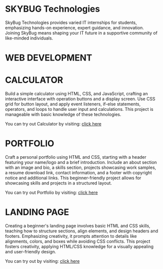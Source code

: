 # SKYBUG Technologies

SkyBug Technologies provides varied IT internships for students, emphasizing hands-on experience, expert guidance, and innovation. Joining SkyBug means shaping your IT future in a supportive community of like-minded individuals.

# WEB DEVELOPMENT

# CALCULATOR
Build a simple calculator using HTML, CSS, and JavaScript, crafting an interactive interface with operation buttons and a display screen. Use CSS grid for button layout, and apply event listeners, if-else statements, operators, and loops to handle user input and calculations. This project is manageable with basic knowledge of these technologies.

You can try out Calculator by visiting: [click here](https://659aa10719fbf1889b43229d--harmonious-concha-b5e338.netlify.app/)

# PORTFOLIO
Craft a personal portfolio using HTML and CSS, starting with a header featuring your name/logo and a brief introduction. Include an about section with an image and bio, a skills section, projects showcasing work samples, a resume download link, contact information, and a footer with copyright notice and additional links. This beginner-friendly project allows for showcasing skills and projects in a structured layout.

You can try out Portfolio by visiting: [click here](https://659aa1dc4cfc7987597e9c98--exquisite-kitsune-31b266.netlify.app/)

# LANDING PAGE
Creating a beginner's landing page involves basic HTML and CSS skills, teaching how to structure sections, align elements, and design headers and footers. Emphasizing creativity, it prompts attention to details like alignments, colors, and boxes while avoiding CSS conflicts. This project fosters creativity, applying HTML/CSS knowledge for a visually appealing and user-friendly design.

You can try out by visiting: [click here](https://659aa1ab2f4c4e8930e1ad40--jolly-bavarois-7663d6.netlify.app/)



